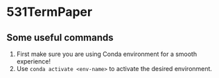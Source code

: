 # 531TermPaper

## Some useful commands
1. First make sure you are using Conda environment for a smooth experience!
2. Use `conda activate <env-name>` to activate the desired environment.
